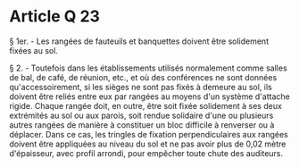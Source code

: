# Article Q 23

§ 1er. - Les rangées de fauteuils et banquettes doivent être solidement fixées au sol.

§ 2. - Toutefois dans les établissements utilisés normalement comme salles de bal, de café, de réunion, etc., et où des conférences ne sont données qu'accessoirement, si les sièges ne sont pas fixés à demeure au sol, ils doivent être reliés entre eux par rangées au moyens d'un système d'attache rigide. Chaque rangée doit, en outre, être soit fixée solidement à ses deux extrémités au sol ou aux parois, soit rendue solidaire d'une ou plusieurs autres rangées de manière à constituer un bloc difficile à renverser ou à déplacer. Dans ce cas, les tringles de fixation perpendiculaires aux rangées doivent être appliquées au niveau du sol et ne pas avoir plus de 0,02 mètre d'épaisseur, avec profil arrondi, pour empêcher toute chute des auditeurs.
